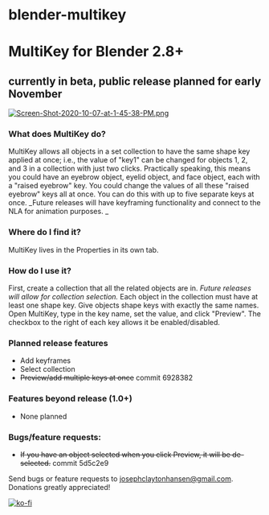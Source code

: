 # blender-multikey
# MultiKey for Blender 2.8+ 
## currently in beta, public release planned for early November
[![Screen-Shot-2020-10-07-at-1-45-38-PM.png](https://i.postimg.cc/7h7TxdmT/Screen-Shot-2020-10-07-at-1-45-38-PM.png)](https://postimg.cc/rRVpjn68)
### What does MultiKey do?
MultiKey allows all objects in a set collection to have the same shape key applied at once; i.e., the value of "key1" can be changed for objects 1, 2, and 3 in a collection with just two clicks. Practically speaking, this means you could have an eyebrow object, eyelid object, and face object, each with a "raised eyebrow" key. You could change the values of all these "raised eyebrow" keys all at once. You can do this with up to five separate keys at once. _Future releases will have keyframing functionality and connect to the NLA for animation purposes. _
### Where do I find it?
MultiKey lives in the Properties in its own tab. 

### How do I use it?
First, create a collection that all the related objects are in. _Future releases will allow for collection selection._ Each object in the collection must have at least one shape key. Give objects shape keys with exactly the same names. Open MultiKey, type in the key name, set the value, and click "Preview". The checkbox to the right of each key allows it be enabled/disabled.

### Planned release features
* Add keyframes
* Select collection
* ~~Preview/add multiple keys at once~~ commit 6928382

### Features beyond release (1.0+)
* None planned

### Bugs/feature requests: 
* ~~If you have an object selected when you click Preview, it will be de-selected.~~ commit 5d5c2e9

Send bugs or feature requests to josephclaytonhansen@gmail.com. Donations greatly appreciated!

[![ko-fi](https://www.ko-fi.com/img/githubbutton_sm.svg)](https://ko-fi.com/G2G216RHJ)
